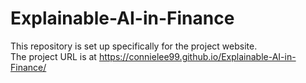 # Explainable-AI-in-Finance
This repository is set up specifically for the project website.<br>
The project URL is at https://connielee99.github.io/Explainable-AI-in-Finance/
